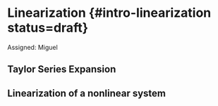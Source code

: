 # Linearization {#intro-linearization status=draft}

Assigned: Miguel

## Taylor Series Expansion

## Linearization of a nonlinear system
